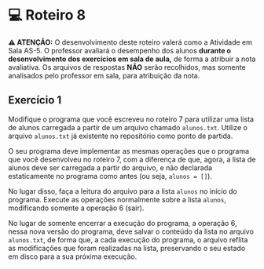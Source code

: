 # 💻 Roteiro 8

**⚠️ ATENÇÃO:** O desenvolvimento deste roteiro valerá como a Atividade em Sala AS-5. O professor avaliará o desempenho dos alunos **durante o desenvolvimento dos exercícios em sala de aula,** de forma a atribuir a nota avaliativa. Os arquivos de respostas **NÃO** serão recolhidos, mas somente analisados pelo professor em sala, para atribuição da nota.

## Exercício 1

Modifique o programa que você escreveu no roteiro 7 para utilizar uma lista de alunos carregada a partir de um arquivo chamado `alunos.txt`. Utilize o arquivo `alunos.txt` já existente no repositório como ponto de partida. 

O seu programa deve implementar as mesmas operações que o programa que você desenvolveu no roteiro 7, com a diferença de que, agora, a lista de alunos deve ser carregada a partir do arquivo, e não declarada estaticamente no programa como antes (ou seja, `alunos = []`).

No lugar disso, faça a leitura do arquivo para a lista `alunos` no início do programa. Execute as operações normalmente sobre a lista `alunos`, modificando somente a operação 6 (sair).

No lugar de somente encerrar a execução do programa, a operação 6, nessa nova versão do programa, deve salvar o conteúdo da lista no arquivo `alunos.txt`, de forma que, a cada execução do programa, o arquivo reflita as modificações que foram realizadas na lista, preservando o seu estado em disco para a sua próxima execução. 
